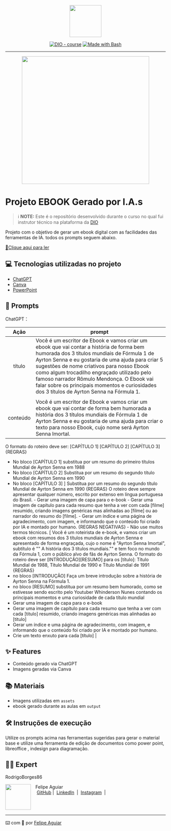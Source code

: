 <p align="center">
    <img width="100" src=".github/assets/banner.png">
</p>


<p align="center">
<a href="https://dio.me/"><img src="https://img.shields.io/badge/DIO-Course-28DA77?logo=youtube" alt="DIO - course"></a>
<a href="https://www.gnu.org/software/bash/" title="Go to Bash homepage"><img src="https://img.shields.io/badge/Prompt-Project-blue?logo=gnu-bash&amp;logoColor=white" alt="Made with Bash"></a></p>

-------


<p align="center">
<img 
    src="./assets/cover.png"
    width="400"  
/>
</p>

# Projeto EBOOK Gerado por I.A.s


 > ℹ️ **NOTE:** Este é o repositório desenvolvido durante o curso no qual fui instrutor técnico na plataforma da [DIO](https://dio.me)

Projeto com o objetivo de gerar um ebook digital com as facilidades das ferramentas de IA. todos os prompts
seguem abaixo.

<a href="https://github.com/felipeAguiarCode/prompts-recipe-to-create-a-ebook/blob/main/output/ebook%20-%20css%20jedi%20output.pdf" title="View PDF now"> 📕Clique aqui para ler</a>

## 💻 Tecnologias utilizadas no projeto

- [ChatGPT](https://chat.openai.com/) 
- [Canva](https://www.canva.com/dream-lab)
- [PowerPoint](https://www.microsoft.com/en/microsoft-365/powerpoint)

## 🧠 Prompts


ChatGPT：

|   Ação   | prompt                                                                                                                                                                                                                                                                         |
| :------: | ------------------------------------------------------------------------------------------------------------------------------------------------------------------------------------------------------------------------------------------------------------------------------ |
|  título  | Você é um escritor de Ebook e vamos criar um ebook que vai contar a história de forma bem humorada dos 3 títulos mundiais de Fórmula 1 de Ayrton Senna e eu gostaria de uma ajuda para criar 5 sugestões de nome criativos para nosso Ebook como algum trocadilho engraçado utilizado pelo famoso narrador Rômulo Mendonça. O Ebook vai falar sobre os principais momentos e curiosidades dos 3 títulos de Ayrton Senna na Fórmula 1.
                                                        |
| conteúdo |Você é um escritor de Ebook e vamos criar um ebook que vai contar de forma bem humorada  a história dos 3 títulos mundiais de Fórmula 1 de Ayrton Senna e eu gostaria de uma ajuda para criar o texto para nosso Ebook, cujo nome será Ayrton Senna Imortal.
O formato do roteiro deve ser: 
[CAPÍTULO 1]
 [CAPÍTULO 2]
 [CAPÍTULO 3]
{REGRAS}
- No bloco [CAPÍTULO 1] substitua por um resumo do primeiro títulos Mundial de Ayrton Senna em 1988
- No bloco [CAPÍTULO 2] Substitua por um resumo do segundo título Mundial de Ayrton Senna em 1990
- No bloco [CAPÍTULO 3] ] Substitua por um resumo do segundo título Mundial de Ayrton Senna em 1990
{REGRAS}
O roteiro deve sempre apresentar qualquer número, escrito por extenso em língua portuguesa do Brasil. - Gerar uma imagem de capa para o e-book - Gerar uma imagem de capítulo para cada resumo que tenha a ver com cada [filme] resumido, criando imagens genéricas mas alinhadas ao [filme] ou ao narrador do resumo do [filme]. - Gerar um índice e uma página de agradecimento, com imagem, e informando que o conteúdo foi criado por IA e montado por humano. {REGRAS NEGATIVAS} - Não use muitos termos técnicos. [ 
Você é um roteirista de e-book, e vamos criar um ebook com resumos dos 3 títulos mundiais de Ayrton Senna e apresentado de forma engraçada, cujo o nome é "Ayrton Senna Imortal", subtítulo é "" A história dos 3 títulos mundiais."" e tem foco no mundo da Fórmula 1, com o público alvo de fãs de Ayrton Senna.
  O formato do roteiro deve ser [INTRODUÇÃO][RESUMO] para os [título]: Título Mundial de 1988, Título Mundial de 1990 e Título Mundial de 1991 
{REGRAS} 
- no bloco [INTRODUÇÃO] Faça um breve introdução sobre a história de Ayrton Senna na Fórmula 1. 
- no bloco [RESUMO] substitua por um resumo bem humorado, como se estivesse sendo escrito pelo Youtuber Whinderson Nunes contando os principais momentos e uma curiosidade de cada título mundial
- Gerar uma imagem de capa para o e-book
 - Gerar uma imagem de capítulo para cada resumo que tenha a ver com cada [titulo] resumido, criando imagens genéricas mas alinhadas ao [titulo] 
- Gerar um índice e uma página de agradecimento, com imagem, e informando que o conteúdo foi criado por IA e montado por humano. 
- Crie um texto enxuto para cada [título]
|

## ✨ Features

- Conteúdo gerado via ChatGPT
- Imagens geradas via Canva

## 📚 Materiais

- Imagens utilizadas em `assets`
- ebook gerado durante as aulas em `output`

## 🛠️ Instruções de execução

Utilize os prompts acima nas ferramentas sugeridas para gerar o material base e utilize uma ferramenta de edição de documentos como power point, libreoffice , indesign para diagramação.

## 👨‍💻 Expert

RodrigoBorges86

<p>
    <img 
      align=left 
      margin=10 
      width=80 
      src="https://avatars.githubusercontent.com/u/37452836?v=4"
    />
    <p>&nbsp&nbsp&nbspFelipe Aguiar<br>
    &nbsp&nbsp&nbsp
    <a href="https://github.com/felipeAguiarCode">
    GitHub</a>&nbsp;|&nbsp;
    <a href="www.linkedin.com/in/
felipe-exe">LinkedIn</a>
&nbsp;|&nbsp;
    <a href="https://www.instagram.com/felipeaguiar.exe/">
    Instagram</a>
&nbsp;|&nbsp;</p>
</p>
<br/><br/>
<p>

---

⌨️ com 💜 por [Felipe Aguiar](https://github.com/felipeAguiarCode)
